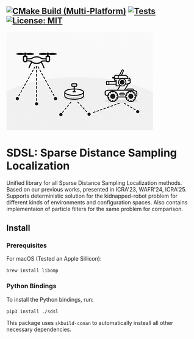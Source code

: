 [![CMake Build (Multi-Platform)](https://github.com/TAU-CGL/sdsl/actions/workflows/cmake-multi-platform.yml/badge.svg)](https://github.com/TAU-CGL/sdsl/actions/workflows/cmake-multi-platform.yml) [![Tests](https://github.com/TAU-CGL/sdsl/actions/workflows/python-test.yml/badge.svg)](https://github.com/TAU-CGL/sdsl/actions/workflows/python-test.yml) [![License: MIT](https://img.shields.io/badge/License-MIT-yellow.svg)](https://github.com/TAU-CGL/sdsl/blob/main/LICENSE)
-----

![banner](resources/images/sdsl_banner.png?raw=true)

# SDSL: Sparse Distance Sampling Localization

Unified library for all Sparse Distance Sampling Localization methods.
Based on our previous works, presented in ICRA'23, WAFR'24, ICRA'25.
Supports deterministic solution for the kidnapped-robot problem for different kinds of environments and configuration spaces. Also contains implementaion of particle filters for the same problem for comparison.

## Install

### Prerequisites

For macOS (Tested an Apple Sillicon):

    brew install libomp

### Python Bindings

To install the Python bindings, run:

    pip3 install ./sdsl

This package uses `skbuild-conan` to automatically insteall all other necessary dependencies. 